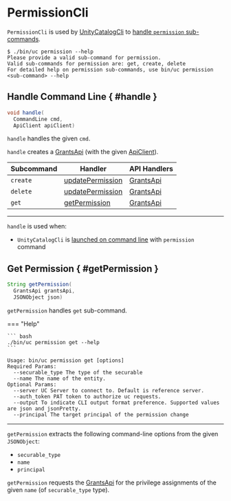 # PermissionCli

`PermissionCli` is used by [UnityCatalogCli](UnityCatalogCli.md) to [handle `permission` sub-commands](#handle).

```console
$ ./bin/uc permission --help
Please provide a valid sub-command for permission.
Valid sub-commands for permission are: get, create, delete
For detailed help on permission sub-commands, use bin/uc permission <sub-command> --help
```

## Handle Command Line { #handle }

```java
void handle(
  CommandLine cmd,
  ApiClient apiClient)
```

`handle` handles the given `cmd`.

`handle` creates a [GrantsApi](../client/GrantsApi.md) (with the given [ApiClient](../client/ApiClient.md)).

Subcommand | Handler | API Handlers
-|-|-
 `create` | [updatePermission](#updatePermission) | [GrantsApi](../client/GrantsApi.md)
 `delete` | [updatePermission](#updatePermission) | [GrantsApi](../client/GrantsApi.md)
 `get` | [getPermission](#getPermission) | [GrantsApi](../client/GrantsApi.md)

---

`handle` is used when:

* `UnityCatalogCli` is [launched on command line](UnityCatalogCli.md#main) with `permission` command

## Get Permission { #getPermission }

```java
String getPermission(
  GrantsApi grantsApi,
  JSONObject json)
```

`getPermission` handles `get` sub-command.

=== "Help"

    ``` bash
    ./bin/uc permission get --help
    ```

``` text
Usage: bin/uc permission get [options]
Required Params:
  --securable_type The type of the securable
  --name The name of the entity.
Optional Params:
  --server UC Server to connect to. Default is reference server.
  --auth_token PAT token to authorize uc requests.
  --output To indicate CLI output format preference. Supported values are json and jsonPretty.
  --principal The target principal of the permission change
```

---

`getPermission` extracts the following command-line options from the given `JSONObject`:

* `securable_type`
* `name`
* `principal`

`getPermission` requests the [GrantsApi](../client/GrantsApi.md) for the privilege assignments of the given `name` (of `securable_type` type).
